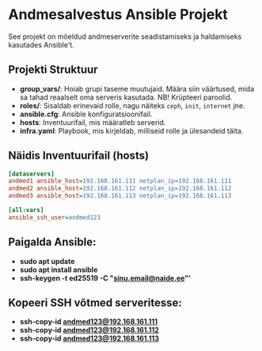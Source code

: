 
# Andmesalvestus Ansible Projekt

See projekt on mõeldud andmeserverite seadistamiseks ja haldamiseks kasutades Ansible't.

## Projekti Struktuur

- **group_vars/**: Hoiab grupi taseme muutujaid. Määra siin väärtused, mida sa tahad reaalselt oma serveris kasutada. NB! Krüpteeri paroolid.
- **roles/**: Sisaldab erinevaid rolle, nagu näiteks `ceph`, `init`, `internet` jne.
- **ansible.cfg**: Ansible konfiguratsioonifail.
- **hosts**: Inventuurifail, mis määratleb serverid.
- **infra.yaml**: Playbook, mis kirjeldab, milliseid rolle ja ülesandeid täita.

## Näidis Inventuurifail (hosts)

```ini
[dataservers]
andmed1 ansible_host=192.168.161.111 netplan_ip=192.168.161.111
andmed2 ansible_host=192.168.161.112 netplan_ip=192.168.161.112
andmed3 ansible_host=192.168.161.113 netplan_ip=192.168.161.113

[all:vars]
ansible_ssh_user=andmed123
```
## Paigalda Ansible:

- **sudo apt update**
- **sudo apt install ansible**
- **ssh-keygen -t ed25519 -C "sinu.email@naide.ee"'**

## Kopeeri SSH võtmed serveritesse:

- **ssh-copy-id andmed123@192.168.161.111**
- **ssh-copy-id andmed123@192.168.161.112**
- **ssh-copy-id andmed123@192.168.161.113**

